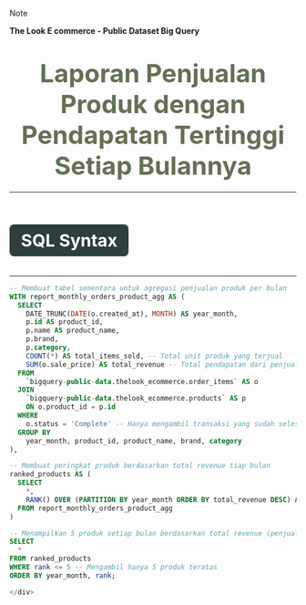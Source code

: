 <a name="readme-top"></a>

> [!NOTE]
> <b>The Look E commerce - Public Dataset Big Query</b>

<h1 align="center">
  <span style="color: #627254; font-size: 44px; font-weight: bold;">
    Laporan Penjualan Produk dengan Pendapatan Tertinggi Setiap Bulannya
  </span>
</h1>

---

<div style="text-align: left;">
  <h2 style="background-color: #2C3E3D; color: white; padding: 10px 20px; margin-bottom: 20px; border-radius: 8px; font-weight: bold; display: inline-block; font-size: 30px">SQL Syntax</h2>
</div>

---

<div style='text-align: justify'>

```sql
-- Membuat tabel sementara untuk agregasi penjualan produk per bulan
WITH report_monthly_orders_product_agg AS (
  SELECT
    DATE_TRUNC(DATE(o.created_at), MONTH) AS year_month,
    p.id AS product_id,
    p.name AS product_name,
    p.brand,
    p.category,
    COUNT(*) AS total_items_sold, -- Total unit produk yang terjual
    SUM(o.sale_price) AS total_revenue -- Total pendapatan dari penjualan produk
  FROM
    `bigquery-public-data.thelook_ecommerce.order_items` AS o
  JOIN
    `bigquery-public-data.thelook_ecommerce.products` AS p
    ON o.product_id = p.id
  WHERE
    o.status = 'Complete' -- Hanya mengambil transaksi yang sudah selesai
  GROUP BY
    year_month, product_id, product_name, brand, category
),

-- Membuat peringkat produk berdasarkan total revenue tiap bulan
ranked_products AS (
  SELECT 
    *,
    RANK() OVER (PARTITION BY year_month ORDER BY total_revenue DESC) AS rank
  FROM report_monthly_orders_product_agg
)

-- Menampilkan 5 produk setiap bulan berdasarkan total revenue (penjualan tertinggi)
SELECT
  *
FROM ranked_products
WHERE rank <= 5 -- Mengambil hanya 5 produk teratas
ORDER BY year_month, rank;

</div>
